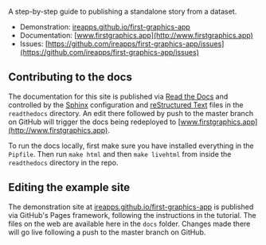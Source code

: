 A step-by-step guide to publishing a standalone story from a dataset.

- Demonstration: [ireapps.github.io/first-graphics-app](https://ireapps.github.io/first-graphics-app/)
- Documentation: [www.firstgraphics.app](http://www.firstgraphics.app)
- Issues: [https://github.com/ireapps/first-graphics-app/issues](https://github.com/ireapps/first-graphics-app/issues)

## Contributing to the docs

The documentation for this site is published via [Read the Docs](https://readthedocs.org/) and controlled by the [Sphinx](https://www.sphinx-doc.org/en/master/) configuration and [reStructured Text](https://docutils.sourceforge.io/rst.html) files in the `readthedocs` directory. An edit there followed by push to the master branch on GitHub will trigger the docs being redeployed to [www.firstgraphics.app](http://www.firstgraphics.app).

To run the docs locally, first make sure you have installed everything in the `Pipfile`. Then run `make html` and then `make livehtml` from inside the `readthedocs` directory in the repo.

## Editing the example site

The demonstration site at [ireapps.github.io/first-graphics-app](https://ireapps.github.io/first-graphics-app/) is published via GitHub's Pages framework, following the instructions in the tutorial. The files on the web are available here in the `docs` folder. Changes made there will go live following a push to the master branch on GitHub.
